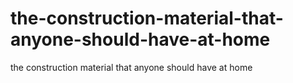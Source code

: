 # the-construction-material-that-anyone-should-have-at-home
the construction material that anyone should have at home
